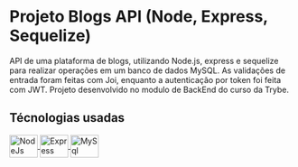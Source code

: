 # Projeto Blogs API (Node, Express, Sequelize)

API de uma plataforma de blogs, utilizando Node.js, express e sequelize para realizar operações em um banco de dados MySQL. As validações de entrada foram feitas com Joi, enquanto a autenticação por token foi feita com JWT. Projeto desenvolvido no modulo de BackEnd do curso da Trybe.

## Técnologias usadas
<p align="left">
  <a href="https://nodejs.org/en/">
    <img align="center" alt="NodeJs" height="40" width="50" src="https://cdn.jsdelivr.net/gh/devicons/devicon/icons/nodejs/nodejs-original.svg">
  </a>
  <a href="http://expressjs.com/">
    <img align="center" alt="Express" height="40" width="50" src="https://cdn.jsdelivr.net/gh/devicons/devicon/icons/express/express-original.svg">
  </a>
  <a href="https://www.mysql.com/">
    <img align="center" alt="MySql" height="40" width="50" src="https://cdn.jsdelivr.net/gh/devicons/devicon/icons/mysql/mysql-original-wordmark.svg">
  </a>
</p>
